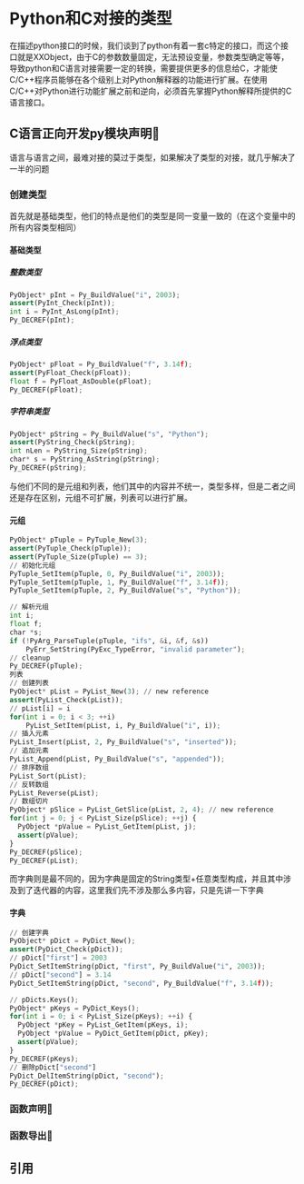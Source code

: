 # Python和C对接的类型

​    在描述python接口的时候，我们谈到了python有着一套c特定的接口，而这个接口就是XXObject，由于C的参数数量固定，无法预设变量，参数类型确定等等，导致python和C语言对接需要一定的转换，需要提供更多的信息给C，才能使C/C++程序员能够在各个级别上对Python解释器的功能进行扩展。在使用C/C++对Python进行功能扩展之前和逆向，必须首先掌握Python解释所提供的C语言接口。

## C语言正向开发py模块声明🚧

语言与语言之间，最难对接的莫过于类型，如果解决了类型的对接，就几乎解决了一半的问题

### 创建类型

首先就是基础类型，他们的特点是他们的类型是同一变量一致的（在这个变量中的所有内容类型相同）

#### 基础类型
##### 	整数类型

```python
PyObject* pInt = Py_BuildValue("i", 2003);
assert(PyInt_Check(pInt));
int i = PyInt_AsLong(pInt);
Py_DECREF(pInt);
```

##### 	浮点类型

```python
PyObject* pFloat = Py_BuildValue("f", 3.14f);
assert(PyFloat_Check(pFloat));
float f = PyFloat_AsDouble(pFloat);
Py_DECREF(pFloat);
```

##### 	字符串类型

```python
PyObject* pString = Py_BuildValue("s", "Python");
assert(PyString_Check(pString);
int nLen = PyString_Size(pString);
char* s = PyString_AsString(pString);
Py_DECREF(pString);
```

与他们不同的是元组和列表，他们其中的内容并不统一，类型多样，但是二者之间还是存在区别，元组不可扩展，列表可以进行扩展。

#### 元组

```python
PyObject* pTuple = PyTuple_New(3);
assert(PyTuple_Check(pTuple));
assert(PyTuple_Size(pTuple) == 3);
// 初始化元组
PyTuple_SetItem(pTuple, 0, Py_BuildValue("i", 2003));
PyTuple_SetItem(pTuple, 1, Py_BuildValue("f", 3.14f));
PyTuple_SetItem(pTuple, 2, Py_BuildValue("s", "Python"));

// 解析元组
int i;
float f;
char *s;
if (!PyArg_ParseTuple(pTuple, "ifs", &i, &f, &s))
    PyErr_SetString(PyExc_TypeError, "invalid parameter");
// cleanup
Py_DECREF(pTuple);
列表
// 创建列表
PyObject* pList = PyList_New(3); // new reference
assert(PyList_Check(pList));
// pList[i] = i
for(int i = 0; i < 3; ++i)
    PyList_SetItem(pList, i, Py_BuildValue("i", i));
// 插入元素
PyList_Insert(pList, 2, Py_BuildValue("s", "inserted"));
// 追加元素
PyList_Append(pList, Py_BuildValue("s", "appended"));
// 排序数组
PyList_Sort(pList);
// 反转数组
PyList_Reverse(pList);
// 数组切片
PyObject* pSlice = PyList_GetSlice(pList, 2, 4); // new reference
for(int j = 0; j < PyList_Size(pSlice); ++j) {
  PyObject *pValue = PyList_GetItem(pList, j);
  assert(pValue);
}
Py_DECREF(pSlice);
Py_DECREF(pList);
```

而字典则是最不同的，因为字典是固定的String类型+任意类型构成，并且其中涉及到了迭代器的内容，这里我们先不涉及那么多内容，只是先讲一下字典

#### 字典

```python
// 创建字典
PyObject* pDict = PyDict_New();
assert(PyDict_Check(pDict));
// pDict["first"] = 2003
PyDict_SetItemString(pDict, "first", Py_BuildValue("i", 2003));
// pDict["second"] = 3.14
PyDict_SetItemString(pDict, "second", Py_BuildValue("f", 3.14f));

// pDicts.Keys();
PyObject* pKeys = PyDict_Keys();
for(int i = 0; i < PyList_Size(pKeys); ++i) {
  PyObject *pKey = PyList_GetItem(pKeys, i);
  PyObject *pValue = PyDict_GetItem(pDict, pKey);
  assert(pValue);
}
Py_DECREF(pKeys);
// 删除pDict["second"]
PyDict_DelItemString(pDict, "second");
Py_DECREF(pDict);
```

### 函数声明🚧

### 函数导出🚧

## 引用

```

```

